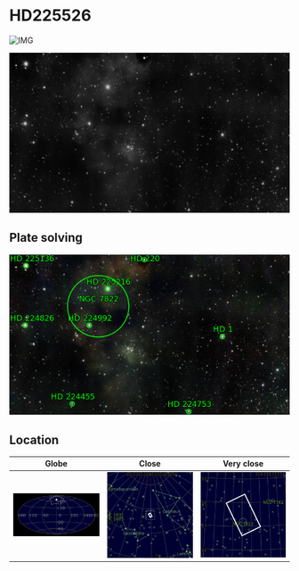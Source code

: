 # HD225526
![IMG](../Imaging//Original/HD225526.jpg)


![IMG](../Imaging//Grayscale/HD225526.jpg)


## Plate solving
![IMG](../Imaging//Annotated/HD225526_Annotated.jpg)

## Location 

| Globe | Close | Very close |
| ----- | ----- | ----- |
|![IMG](../Imaging//Annotated/HD225526_Globe.jpg) |![IMG](../Imaging//Annotated/HD225526_Close.jpg) |![IMG](../Imaging//Annotated/HD225526_Closer.jpg) |